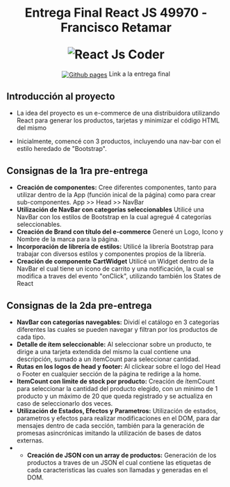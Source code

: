 <h1 align="center">
  <p align="center">Entrega Final React JS 49970 - Francisco Retamar</p>
  <img src="https://res.cloudinary.com/hdsqazxtw/image/upload/v1695043577/nkjgl8ahhhxap6rjrdtz.jpg" alt="React Js Coder"></a>
</h1>

<div align="center">
  <a href="https://github.com/fretamar/49970-react-Retamar/tree/entrega-final"><img src="https://icons.iconarchive.com/icons/simpleicons-team/simple/256/github-pages-icon.png" align="center" alt="Github pages"></a>    Link a la entrega final
</div>

## Introducción al proyecto

  - La idea del proyecto es un e-commerce de una distribuidora utilizando React para generar los productos, tarjetas y minimizar el código HTML del mismo
    
  - Inicialmente, comencé con 3 productos, incluyendo una nav-bar con el estilo heredado de "Bootstrap".

## Consignas de la 1ra pre-entrega 

  - **Creación de componentes:** Cree diferentes componentes, tanto para utilizar dentro de la App (función inical de la página) como para crear sub-componentes. App >> Head >> NavBar
  - **Utilización de NavBar con categorías seleccionables** Utilicé una NavBar con los estilos de Bootstrap en la cual agregué 4 categorías seleccionables.
  - **Creación de Brand con título del e-commerce** Generé un Logo, Icono y Nombre de la marca para la página.
  - **Incorporación de librería de estilos:** Utilicé la librería Bootstrap para trabajar con diversos estilos y componentes propios de la librería.
  - **Creación de componente CartWidget** Utilicé un Widget dentro de la NavBar el cual tiene un icono de carrito y una notificación, la cual se modifica a traves del evento "onClick", utilizando también los States de React


## Consignas de la 2da pre-entrega 

  - **NavBar con categorías navegables:** Dividí el catálogo en 3 categorias diferentes las cuales se pueden navegar y filtran por los productos de cada tipo.
  - **Detalle de ítem seleccionable:** Al seleccionar sobre un producto, te dirige a una tarjeta extendida del mismo la cual contiene una descripción, sumado a un itemCount para seleccionar cantidad.
  - **Rutas en los logos de head y footer:** Al clickear sobre el logo del Head o Footer en cualquier sección de la página te redirige a la home.
  - **ItemCount con limite de stock por producto:** Creación de ítemCount para seleccionar la cantidad del producto elegido, con un minimo de 1 producto y un máximo de 20 que queda registrado y se actualiza en caso de seleccionarlo dos veces.
  - **Utilización de Estados, Efectos y Parametros:** Utilización de estados, parametros y efectos para realizar modificaciones en el DOM, para dar mensajes dentro de cada sección, también para la generación de promesas asincrónicas imitando la utilización de bases de datos externas.
  - - **Creación de JSON con un array de productos:** Generación de los productos a traves de un JSON el cual contiene las etiquetas de cada caracteristicas las cuales son llamadas y generadas en el DOM.
